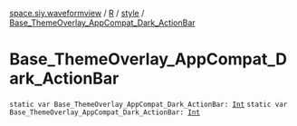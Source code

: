 [space.siy.waveformview](../../index.md) / [R](../index.md) / [style](index.md) / [Base_ThemeOverlay_AppCompat_Dark_ActionBar](./-base_-theme-overlay_-app-compat_-dark_-action-bar.md)

# Base_ThemeOverlay_AppCompat_Dark_ActionBar

`static var Base_ThemeOverlay_AppCompat_Dark_ActionBar: `[`Int`](https://kotlinlang.org/api/latest/jvm/stdlib/kotlin/-int/index.html)
`static var Base_ThemeOverlay_AppCompat_Dark_ActionBar: `[`Int`](https://kotlinlang.org/api/latest/jvm/stdlib/kotlin/-int/index.html)